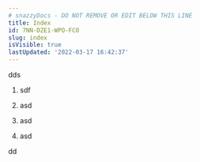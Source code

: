 ```yaml
---
# snazzyDocs - DO NOT REMOVE OR EDIT BELOW THIS LINE
title: Index
id: 7NN-DZE1-WPO-FCO
slug: index
isVisible: true
lastUpdated: '2022-03-17 16:42:37'
---
```

dds

1.  sdf
    
2.  asd
    
3.  asd
    
4.  asd
    

dd